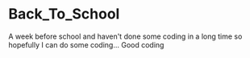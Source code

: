 # Back_To_School
A week before school and haven't done some coding in a long time so hopefully I can do some coding... Good coding
